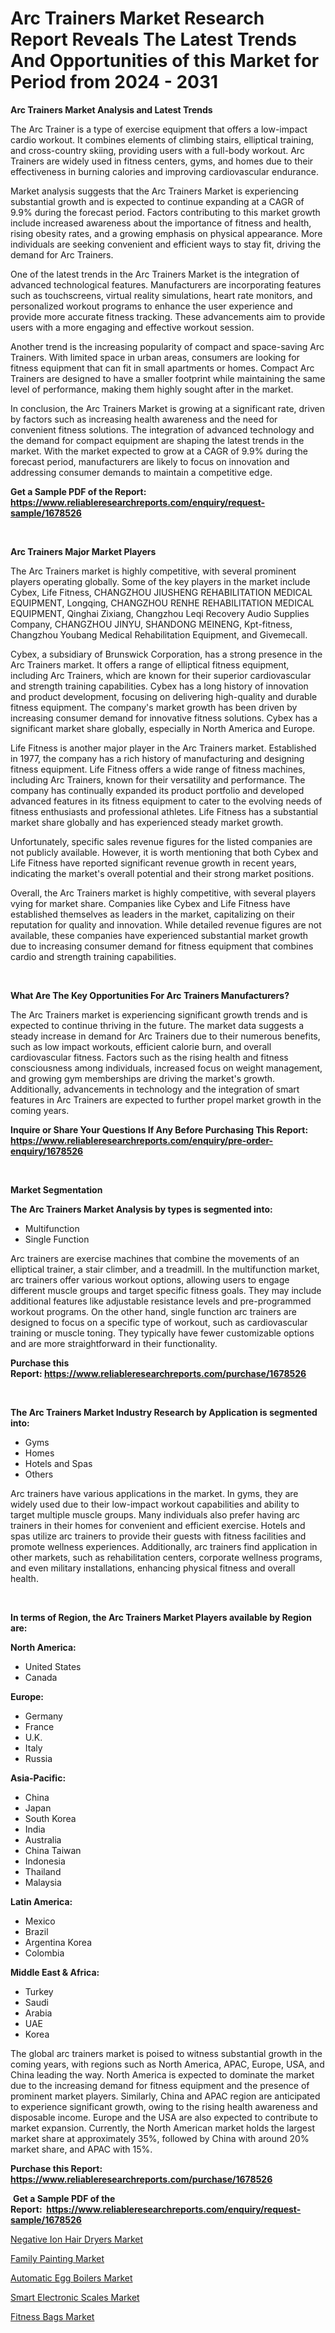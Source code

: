 <p><h1>Arc Trainers Market Research Report Reveals The Latest Trends And Opportunities of this Market for Period from 2024 - 2031</h1></p><p><strong>Arc Trainers Market Analysis and Latest Trends</strong></p>
<p><p>The Arc Trainer is a type of exercise equipment that offers a low-impact cardio workout. It combines elements of climbing stairs, elliptical training, and cross-country skiing, providing users with a full-body workout. Arc Trainers are widely used in fitness centers, gyms, and homes due to their effectiveness in burning calories and improving cardiovascular endurance.</p><p>Market analysis suggests that the Arc Trainers Market is experiencing substantial growth and is expected to continue expanding at a CAGR of 9.9% during the forecast period. Factors contributing to this market growth include increased awareness about the importance of fitness and health, rising obesity rates, and a growing emphasis on physical appearance. More individuals are seeking convenient and efficient ways to stay fit, driving the demand for Arc Trainers.</p><p>One of the latest trends in the Arc Trainers Market is the integration of advanced technological features. Manufacturers are incorporating features such as touchscreens, virtual reality simulations, heart rate monitors, and personalized workout programs to enhance the user experience and provide more accurate fitness tracking. These advancements aim to provide users with a more engaging and effective workout session.</p><p>Another trend is the increasing popularity of compact and space-saving Arc Trainers. With limited space in urban areas, consumers are looking for fitness equipment that can fit in small apartments or homes. Compact Arc Trainers are designed to have a smaller footprint while maintaining the same level of performance, making them highly sought after in the market.</p><p>In conclusion, the Arc Trainers Market is growing at a significant rate, driven by factors such as increasing health awareness and the need for convenient fitness solutions. The integration of advanced technology and the demand for compact equipment are shaping the latest trends in the market. With the market expected to grow at a CAGR of 9.9% during the forecast period, manufacturers are likely to focus on innovation and addressing consumer demands to maintain a competitive edge.</p></p>
<p><strong>Get a Sample PDF of the Report:&nbsp; <a href="https://www.reliableresearchreports.com/enquiry/request-sample/1678526">https://www.reliableresearchreports.com/enquiry/request-sample/1678526</a></strong></p>
<p>&nbsp;</p>
<p><strong>Arc Trainers Major Market Players</strong></p>
<p><p>The Arc Trainers market is highly competitive, with several prominent players operating globally. Some of the key players in the market include Cybex, Life Fitness, CHANGZHOU JIUSHENG REHABILITATION MEDICAL EQUIPMENT, Longqing, CHANGZHOU RENHE REHABILITATION MEDICAL EQUIPMENT, Qinghai Zixiang, Changzhou Leqi Recovery Audio Supplies Company, CHANGZHOU JINYU, SHANDONG MEINENG, Kpt-fitness, Changzhou Youbang Medical Rehabilitation Equipment, and Givemecall.</p><p>Cybex, a subsidiary of Brunswick Corporation, has a strong presence in the Arc Trainers market. It offers a range of elliptical fitness equipment, including Arc Trainers, which are known for their superior cardiovascular and strength training capabilities. Cybex has a long history of innovation and product development, focusing on delivering high-quality and durable fitness equipment. The company's market growth has been driven by increasing consumer demand for innovative fitness solutions. Cybex has a significant market share globally, especially in North America and Europe.</p><p>Life Fitness is another major player in the Arc Trainers market. Established in 1977, the company has a rich history of manufacturing and designing fitness equipment. Life Fitness offers a wide range of fitness machines, including Arc Trainers, known for their versatility and performance. The company has continually expanded its product portfolio and developed advanced features in its fitness equipment to cater to the evolving needs of fitness enthusiasts and professional athletes. Life Fitness has a substantial market share globally and has experienced steady market growth.</p><p>Unfortunately, specific sales revenue figures for the listed companies are not publicly available. However, it is worth mentioning that both Cybex and Life Fitness have reported significant revenue growth in recent years, indicating the market's overall potential and their strong market positions.</p><p>Overall, the Arc Trainers market is highly competitive, with several players vying for market share. Companies like Cybex and Life Fitness have established themselves as leaders in the market, capitalizing on their reputation for quality and innovation. While detailed revenue figures are not available, these companies have experienced substantial market growth due to increasing consumer demand for fitness equipment that combines cardio and strength training capabilities.</p></p>
<p>&nbsp;</p>
<p><strong>What Are The Key Opportunities For Arc Trainers Manufacturers?</strong></p>
<p><p>The Arc Trainers market is experiencing significant growth trends and is expected to continue thriving in the future. The market data suggests a steady increase in demand for Arc Trainers due to their numerous benefits, such as low impact workouts, efficient calorie burn, and overall cardiovascular fitness. Factors such as the rising health and fitness consciousness among individuals, increased focus on weight management, and growing gym memberships are driving the market's growth. Additionally, advancements in technology and the integration of smart features in Arc Trainers are expected to further propel market growth in the coming years.</p></p>
<p><strong>Inquire or Share Your Questions If Any Before Purchasing This Report: <a href="https://www.reliableresearchreports.com/enquiry/pre-order-enquiry/1678526">https://www.reliableresearchreports.com/enquiry/pre-order-enquiry/1678526</a></strong></p>
<p>&nbsp;</p>
<p><strong>Market Segmentation</strong></p>
<p><strong>The Arc Trainers Market Analysis by types is segmented into:</strong></p>
<p><ul><li>Multifunction</li><li>Single Function</li></ul></p>
<p><p>Arc trainers are exercise machines that combine the movements of an elliptical trainer, a stair climber, and a treadmill. In the multifunction market, arc trainers offer various workout options, allowing users to engage different muscle groups and target specific fitness goals. They may include additional features like adjustable resistance levels and pre-programmed workout programs. On the other hand, single function arc trainers are designed to focus on a specific type of workout, such as cardiovascular training or muscle toning. They typically have fewer customizable options and are more straightforward in their functionality.</p></p>
<p><strong>Purchase this Report:&nbsp;<a href="https://www.reliableresearchreports.com/purchase/1678526">https://www.reliableresearchreports.com/purchase/1678526</a></strong></p>
<p>&nbsp;</p>
<p><strong>The Arc Trainers Market Industry Research by Application is segmented into:</strong></p>
<p><ul><li>Gyms</li><li>Homes</li><li>Hotels and Spas</li><li>Others</li></ul></p>
<p><p>Arc trainers have various applications in the market. In gyms, they are widely used due to their low-impact workout capabilities and ability to target multiple muscle groups. Many individuals also prefer having arc trainers in their homes for convenient and efficient exercise. Hotels and spas utilize arc trainers to provide their guests with fitness facilities and promote wellness experiences. Additionally, arc trainers find application in other markets, such as rehabilitation centers, corporate wellness programs, and even military installations, enhancing physical fitness and overall health.</p></p>
<p>&nbsp;</p>
<p><strong>In terms of Region, the Arc Trainers Market Players available by Region are:</strong></p>
<p>
    <p> <strong> North America: </strong>
        <ul>
            <li>United States</li>
            <li>Canada</li>
        </ul>
        </p> 
    <p> <strong> Europe: </strong>
        <ul>
            <li>Germany</li>
            <li>France</li>
            <li>U.K.</li>
            <li>Italy</li>
            <li>Russia</li>
        </ul>
        </p> 
    <p> <strong> Asia-Pacific: </strong>
        <ul>
            <li>China</li>
            <li>Japan</li>
            <li>South Korea</li>
            <li>India</li>
            <li>Australia</li>
            <li>China Taiwan</li>
            <li>Indonesia</li>
            <li>Thailand</li>
            <li>Malaysia</li>
        </ul>
        </p> 
    <p> <strong> Latin America: </strong>
        <ul>
            <li>Mexico</li>
            <li>Brazil</li>
            <li>Argentina Korea</li>
            <li>Colombia</li>
        </ul>
        </p> 
    <p> <strong> Middle East & Africa: </strong>
        <ul>
            <li>Turkey</li>
            <li>Saudi</li>
            <li>Arabia</li>
            <li>UAE</li>
            <li>Korea</li>
        </ul>
    </p>
    </p>
<p><p>The global arc trainers market is poised to witness substantial growth in the coming years, with regions such as North America, APAC, Europe, USA, and China leading the way. North America is expected to dominate the market due to the increasing demand for fitness equipment and the presence of prominent market players. Similarly, China and APAC region are anticipated to experience significant growth, owing to the rising health awareness and disposable income. Europe and the USA are also expected to contribute to market expansion. Currently, the North American market holds the largest market share at approximately 35%, followed by China with around 20% market share, and APAC with 15%.</p></p>
<p><strong>Purchase this Report: <a href="https://www.reliableresearchreports.com/purchase/1678526">https://www.reliableresearchreports.com/purchase/1678526</a></strong></p>
<p>&nbsp;<strong>Get a Sample PDF of the Report:&nbsp;&nbsp;<a href="https://www.reliableresearchreports.com/enquiry/request-sample/1678526">https://www.reliableresearchreports.com/enquiry/request-sample/1678526</a></strong></p>
<p><strong></strong></p>
<p><p><a href="https://github.com/kosella/Market-Research-Report-List-1/blob/main/negative-ion-hair-dryers-market.md">Negative Ion Hair Dryers Market</a></p><p><a href="https://github.com/arionmp/Market-Research-Report-List-1/blob/main/family-painting-market.md">Family Painting Market</a></p><p><a href="https://github.com/bobicer/Market-Research-Report-List-1/blob/main/automatic-egg-boilers-market.md">Automatic Egg Boilers Market</a></p><p><a href="https://github.com/redneck06/Market-Research-Report-List-1/blob/main/smart-electronic-scales-market.md">Smart Electronic Scales Market</a></p><p><a href="https://github.com/johnbach50/Market-Research-Report-List-1/blob/main/fitness-bags-market.md">Fitness Bags Market</a></p></p>